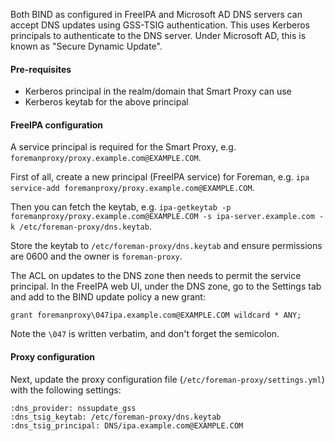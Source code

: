 Both BIND as configured in FreeIPA and Microsoft AD DNS servers can accept DNS updates using GSS-TSIG authentication.  This uses Kerberos principals to authenticate to the DNS server.  Under Microsoft AD, this is known as "Secure Dynamic Update".

#### Pre-requisites

* Kerberos principal in the realm/domain that Smart Proxy can use
* Kerberos keytab for the above principal

#### FreeIPA configuration

A service principal is required for the Smart Proxy, e.g. `foremanproxy/proxy.example.com@EXAMPLE.COM`.

First of all, create a new principal (FreeIPA service) for Foreman, e.g. `ipa service-add foremanproxy/proxy.example.com@EXAMPLE.COM`.

Then you can fetch the keytab, e.g. `ipa-getkeytab -p foremanproxy/proxy.example.com@EXAMPLE.COM -s ipa-server.example.com -k /etc/foreman-proxy/dns.keytab`.
    
Store the keytab to `/etc/foreman-proxy/dns.keytab` and ensure permissions are 0600 and the owner is `foreman-proxy`.

The ACL on updates to the DNS zone then needs to permit the service principal.  In the FreeIPA web UI, under the DNS zone, go to the Settings tab and add to the BIND update policy a new grant:

    grant foremanproxy\047ipa.example.com@EXAMPLE.COM wildcard * ANY;

Note the `\047` is written verbatim, and don't forget the semicolon.

#### Proxy configuration

Next, update the proxy configuration file (`/etc/foreman-proxy/settings.yml`) with the following settings:

    :dns_provider: nssupdate_gss
    :dns_tsig_keytab: /etc/foreman-proxy/dns.keytab
    :dns_tsig_principal: DNS/ipa.example.com@EXAMPLE.COM

